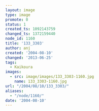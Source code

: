 ```yaml
---
layout: image
type: image
promote: 0
status: 1
created_ts: 1092143759
changed_ts: 1372159440
node_id: 1160
title: '133_3303'
author: anj
created: '2004-08-10'
changed: '2013-06-25'
tags:
  - Kaikoura
images:
  - src: image/images/133_3303-1160.jpg
    name: 133_3303-1160.jpg
url: "/2004/08/10/133_3303/"
aliases:
  - "/node/1160/"
date: '2004-08-10'
---
```


